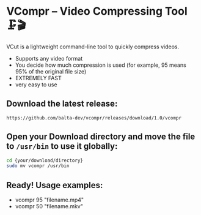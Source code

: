 # VCompr – Video Compressing Tool 🗜️🎬

VCut is a lightweight command-line tool to quickly compress videos.
* Supports any video format
* You decide how much compression is used (for example, 95 means 95% of the original file size)
* EXTREMELY FAST
* very easy to use

## Download the latest release:
``` https://github.com/balta-dev/vcompr/releases/download/1.0/vcompr ```

## Open your Download directory and move the file to ```/usr/bin``` to use it globally:
```bash
cd {your/download/directory}
sudo mv vcompr /usr/bin 
```

## Ready! Usage examples:
* vcompr 95 "filename.mp4"
* vcompr 50 "filename.mkv"
